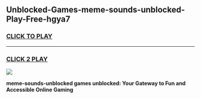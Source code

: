 
## Unblocked-Games-meme-sounds-unblocked-Play-Free-hgya7
<h3>
<a href="https://premium76.site?title=meme-sounds-unblocked&ref=20M">CLICK TO PLAY</a></h3>
<hr>

<h3>
<a href="https://premium76.site?title=meme-sounds-unblocked&ref=20M">CLICK 2 PLAY</a>
  
</h3>

<a href="https://premium76.site?title=meme-sounds-unblocked&ref=19M"><img src="https://clearcache.store/games.png"></a>


**meme-sounds-unblocked games unblocked: Your Gateway to Fun and Accessible Online Gaming**
